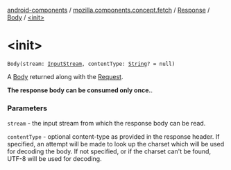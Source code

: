 [android-components](../../../index.md) / [mozilla.components.concept.fetch](../../index.md) / [Response](../index.md) / [Body](index.md) / [&lt;init&gt;](./-init-.md)

# &lt;init&gt;

`Body(stream: `[`InputStream`](http://docs.oracle.com/javase/7/docs/api/java/io/InputStream.html)`, contentType: `[`String`](https://kotlinlang.org/api/latest/jvm/stdlib/kotlin/-string/index.html)`? = null)`

A [Body](index.md) returned along with the [Request](../../-request/index.md).

**The response body can be consumed only once.**.

### Parameters

`stream` - the input stream from which the response body can be read.

`contentType` - optional content-type as provided in the response
header. If specified, an attempt will be made to look up the charset
which will be used for decoding the body. If not specified, or if the
charset can't be found, UTF-8 will be used for decoding.